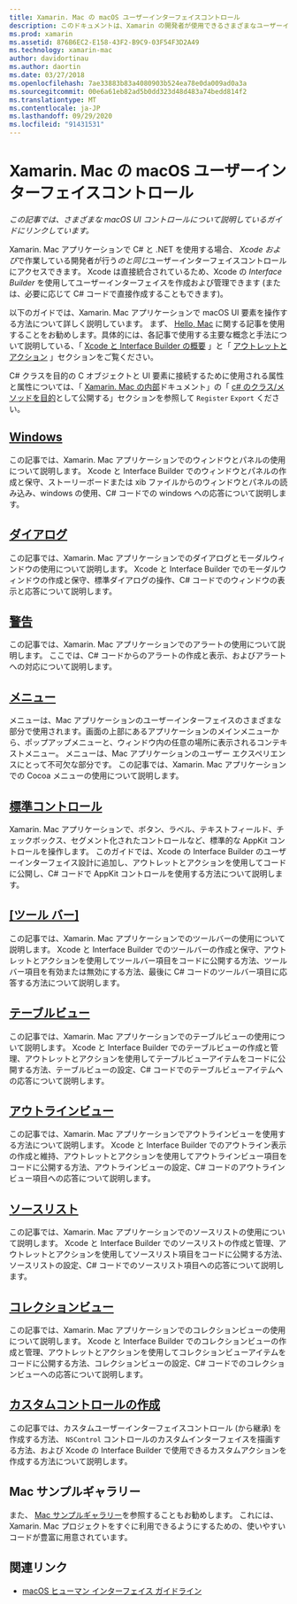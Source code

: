 ```yaml
---
title: Xamarin. Mac の macOS ユーザーインターフェイスコントロール
description: このドキュメントは、Xamarin の開発者が使用できるさまざまなユーザーインターフェイスコントロールについて説明しているガイドにリンクしています。 リンクされたコンテンツは、windows、ダイアログ、アラート、メニュー、ツールバー、テーブルビュー、アウトラインビューなどを確認できます。
ms.prod: xamarin
ms.assetid: 876B6EC2-E158-43F2-B9C9-03F54F3D2A49
ms.technology: xamarin-mac
author: davidortinau
ms.author: daortin
ms.date: 03/27/2018
ms.openlocfilehash: 7ae33883b83a4080903b524ea78e0da009ad0a3a
ms.sourcegitcommit: 00e6a61eb82ad5b0dd323d48d483a74bedd814f2
ms.translationtype: MT
ms.contentlocale: ja-JP
ms.lasthandoff: 09/29/2020
ms.locfileid: "91431531"
---
```

# <a name="macos-user-interface-controls-in-xamarinmac"></a>Xamarin. Mac の macOS ユーザーインターフェイスコントロール

_この記事では、さまざまな macOS UI コントロールについて説明しているガイドにリンクしています。_

Xamarin. Mac アプリケーションで C# と .NET を使用する場合、 *Xcode および*で作業している開発者が行う*のと同じ*ユーザーインターフェイスコントロールにアクセスできます。 Xcode は直接統合されているため、Xcode の _Interface Builder_ を使用してユーザーインターフェイスを作成および管理できます (または、必要に応じて C# コードで直接作成することもできます)。

以下のガイドでは、Xamarin. Mac アプリケーションで macOS UI 要素を操作する方法について詳しく説明しています。 まず、 [Hello, Mac](~/mac/get-started/hello-mac.md) に関する記事を使用することをお勧めします。具体的には、各記事で使用する主要な概念と手法について説明している、「 [Xcode と Interface Builder の概要](~/mac/get-started/hello-mac.md#introduction-to-xcode-and-interface-builder) 」と「 [アウトレットとアクション](~/mac/get-started/hello-mac.md#outlets-and-actions) 」セクションをご覧ください。

C# クラスを目的の C オブジェクトと UI 要素に接続するために使用される属性と属性については、「 [Xamarin. Mac の内部](~/mac/internals/how-it-works.md)ドキュメント」の「 [c# のクラス/メソッドを目的](~/mac/internals/how-it-works.md#exposing-c-classes--methods-to-objective-c)として公開する」セクションを参照して `Register` `Export` ください。

## <a name="windows"></a>[Windows](~/mac/user-interface/window.md)

この記事では、Xamarin. Mac アプリケーションでのウィンドウとパネルの使用について説明します。 Xcode と Interface Builder でのウィンドウとパネルの作成と保守、ストーリーボードまたは xib ファイルからのウィンドウとパネルの読み込み、windows の使用、C# コードでの windows への応答について説明します。

## <a name="dialogs"></a>[ダイアログ](~/mac/user-interface/dialog.md)

この記事では、Xamarin. Mac アプリケーションでのダイアログとモーダルウィンドウの使用について説明します。 Xcode と Interface Builder でのモーダルウィンドウの作成と保守、標準ダイアログの操作、C# コードでのウィンドウの表示と応答について説明します。

## <a name="alerts"></a>[警告](~/mac/user-interface/alert.md)

この記事では、Xamarin. Mac アプリケーションでのアラートの使用について説明します。 ここでは、C# コードからのアラートの作成と表示、およびアラートへの対応について説明します。

## <a name="menus"></a>[メニュー](~/mac/user-interface/menu.md)

メニューは、Mac アプリケーションのユーザーインターフェイスのさまざまな部分で使用されます。画面の上部にあるアプリケーションのメインメニューから、ポップアップメニューと、ウィンドウ内の任意の場所に表示されるコンテキストメニュー。 メニューは、Mac アプリケーションのユーザー エクスペリエンスにとって不可欠な部分です。 この記事では、Xamarin. Mac アプリケーションでの Cocoa メニューの使用について説明します。

## <a name="standard-controls"></a>[標準コントロール](~/mac/user-interface/standard-controls.md)

Xamarin. Mac アプリケーションで、ボタン、ラベル、テキストフィールド、チェックボックス、セグメント化されたコントロールなど、標準的な AppKit コントロールを操作します。 このガイドでは、Xcode の Interface Builder のユーザーインターフェイス設計に追加し、アウトレットとアクションを使用してコードに公開し、C# コードで AppKit コントロールを使用する方法について説明します。

## <a name="toolbars"></a>[[ツール バー]](~/mac/user-interface/toolbar.md)

この記事では、Xamarin. Mac アプリケーションでのツールバーの使用について説明します。 Xcode と Interface Builder でのツールバーの作成と保守、アウトレットとアクションを使用してツールバー項目をコードに公開する方法、ツールバー項目を有効または無効にする方法、最後に C# コードのツールバー項目に応答する方法について説明します。

## <a name="table-views"></a>[テーブルビュー](~/mac/user-interface/table-view.md)

この記事では、Xamarin. Mac アプリケーションでのテーブルビューの使用について説明します。 Xcode と Interface Builder でのテーブルビューの作成と管理、アウトレットとアクションを使用してテーブルビューアイテムをコードに公開する方法、テーブルビューの設定、C# コードでのテーブルビューアイテムへの応答について説明します。

## <a name="outline-views"></a>[アウトラインビュー](~/mac/user-interface/outline-view.md)

この記事では、Xamarin. Mac アプリケーションでアウトラインビューを使用する方法について説明します。 Xcode と Interface Builder でのアウトライン表示の作成と維持、アウトレットとアクションを使用してアウトラインビュー項目をコードに公開する方法、アウトラインビューの設定、C# コードのアウトラインビュー項目への応答について説明します。

## <a name="source-lists"></a>[ソースリスト](~/mac/user-interface/source-list.md)

この記事では、Xamarin. Mac アプリケーションでのソースリストの使用について説明します。 Xcode と Interface Builder でのソースリストの作成と管理、アウトレットとアクションを使用してソースリスト項目をコードに公開する方法、ソースリストの設定、C# コードでのソースリスト項目への応答について説明します。

## <a name="collection-views"></a>[コレクションビュー](~/mac/user-interface/collection-view.md)

この記事では、Xamarin. Mac アプリケーションでのコレクションビューの使用について説明します。 Xcode と Interface Builder でのコレクションビューの作成と管理、アウトレットとアクションを使用してコレクションビューアイテムをコードに公開する方法、コレクションビューの設定、C# コードでのコレクションビューへの応答について説明します。

## <a name="creating-custom-controls"></a>[カスタムコントロールの作成](~/mac/user-interface/custom-controls.md)

この記事では、カスタムユーザーインターフェイスコントロール (から継承) を作成する方法、 `NSControl` コントロールのカスタムインターフェイスを描画する方法、および Xcode の Interface Builder で使用できるカスタムアクションを作成する方法について説明します。

## <a name="mac-samples-gallery"></a>Mac サンプルギャラリー

また、 [Mac サンプルギャラリー](/samples/browse/?products=xamarin&term=Xamarin.Mac)を参照することもお勧めします。 これには、Xamarin. Mac プロジェクトをすぐに利用できるようにするための、使いやすいコードが豊富に用意されています。

## <a name="related-links"></a>関連リンク

- [macOS ヒューマン インターフェイス ガイドライン](https://developer.apple.com/macos/human-interface-guidelines/overview/themes/)